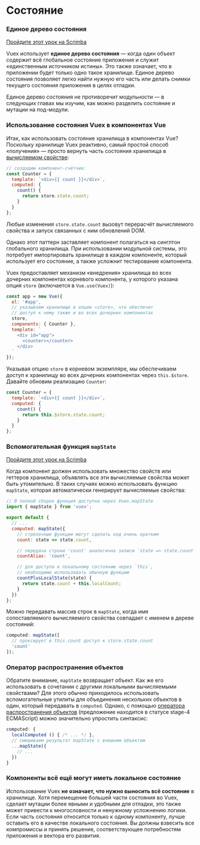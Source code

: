 # Состояние

### Единое дерево состояния

<div class="scrimba"><a href="https://scrimba.com/p/pnyzgAP/cWw3Zhb" target="_blank" rel="noopener noreferrer">Пройдите этот урок на Scrimba</a></div>

Vuex использует **единое дерево состояния** — когда один объект содержит всё глобальное состояние приложения и служит «единственным источником истины». Это также означает, что в приложении будет только одно такое хранилище. Единое дерево состояния позволяет легко найти нужную его часть или делать снимки текущего состояния приложения в целях отладки.

Единое дерево состояния не противоречит модульности — в следующих главах мы изучим, как можно разделить состояние и мутации на под-модули.

### Использование состояния Vuex в компонентах Vue

Итак, как использовать состояние хранилища в компонентах Vue? Поскольку хранилище Vuex реактивно, самый простой способ «получения» — просто вернуть часть состояния хранилища в [вычисляемом свойстве](https://ru.vuejs.org/v2/guide/computed.html):

```js
// создадим компонент-счётчик:
const Counter = {
  template: `<div>{{ count }}</div>`,
  computed: {
    count() {
      return store.state.count;
    }
  }
};
```

Любые изменения `store.state.count` вызовут перерасчёт вычисляемого свойства и запуск связанных с ним обновлений DOM.

Однако этот паттерн заставляет компонент полагаться на синглтон глобального хранилища. При использовании модульной системы, это потребует импортировать хранилище в каждом компоненте, который использует его состояние, а также усложнит тестирование компонента.

Vuex предоставляет механизм «внедрения» хранилища во всех дочерних компонентах корневого компонента, у которого указана опция `store` (включается в `Vue.use(Vuex)`):

```js
const app = new Vue({
  el: '#app',
  // указываем хранилище в опции «store», что обеспечит
  // доступ к нему также и во всех дочерних компонентах
  store,
  components: { Counter },
  template: `
    <div id="app">
      <counter></counter>
    </div>
  `
});
```

Указывая опцию `store` в корневом экземпляре, мы обеспечиваем доступ к хранилищу во всех дочерних компонентах через `this.$store`. Давайте обновим реализацию `Counter`:

```js
const Counter = {
  template: `<div>{{ count }}</div>`,
  computed: {
    count() {
      return this.$store.state.count;
    }
  }
};
```

### Вспомогательная функция `mapState`

<div class="scrimba"><a href="https://scrimba.com/p/pnyzgAP/c8Pz7BSK" target="_blank" rel="noopener noreferrer">Пройдите этот урок на Scrimba</a></div>

Когда компонент должен использовать множество свойств или геттеров хранилища, объявлять все эти вычисляемые свойства может быть утомительно. В таких случаях можно использовать функцию `mapState`, которая автоматически генерирует вычисляемые свойства:

```js
// В полной сборке функция доступна через Vuex.mapState
import { mapState } from 'vuex';

export default {
  // ...
  computed: mapState({
    // стрелочные функции могут сделать код очень кратким
    count: state => state.count,

    // передача строки 'count' аналогична записи `state => state.count`
    countAlias: 'count',

    // для доступа к локальному состоянию через `this`,
    // необходимо использовать обычную функцию
    countPlusLocalState(state) {
      return state.count + this.localCount;
    }
  })
};
```

Можно передавать массив строк в `mapState`, когда имя сопоставляемого вычисляемого свойства совпадает с именем в дереве состояний:

```js
computed: mapState([
  // проксирует в this.count доступ к store.state.count
  'count'
]);
```

### Оператор распространения объектов

Обратите внимание, `mapState` возвращает объект. Как же его использовать в сочетании с другими локальными вычисляемыми свойствами? Для этого обычно приходилось использовать вспомогательные утилиты для объединения нескольких объектов в один, который передавать в `computed`. Однако, с помощью [оператора распространения объектов](https://github.com/sebmarkbage/ecmascript-rest-spread) (предложение находится в статусе stage-4 ECMAScript) можно значительно упростить синтаксис:

```js
computed: {
  localComputed () { /* ... */ },
  // смешиваем результат mapState с внешним объектом
  ...mapState({
    // ...
  })
}
```

### Компоненты всё ещё могут иметь локальное состояние

Использование Vuex **не означает, что нужно выносить всё состояние** в хранилище. Хотя перемещение большей части состояния во Vuex, сделает мутации более явными и удобными для отладки, это также может привести к многословности и ненужному усложнению логики. Если часть состояния относится только к одному компоненту, лучше оставить его в качестве локального состояния. Вы должны взвесить все компромиссы и принять решение, соответствующее потребностям приложения и вектора его развития.
